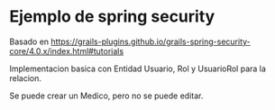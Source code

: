 # Ejemplo de spring security

Basado en  https://grails-plugins.github.io/grails-spring-security-core/4.0.x/index.html#tutorials

Implementacion basica con Entidad Usuario, Rol  y UsuarioRol para la relacion.

Se puede crear un Medico, pero no se puede editar.
